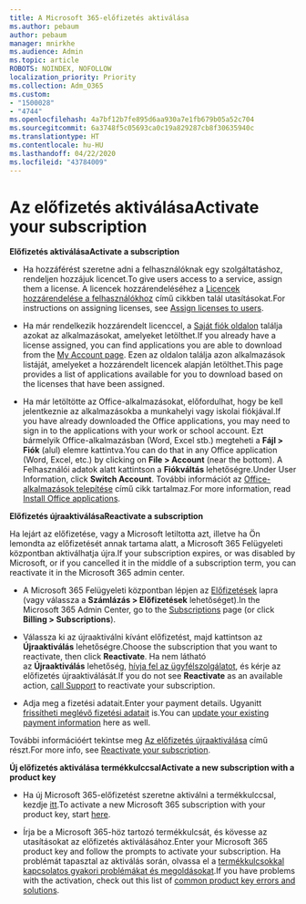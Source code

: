 ```yaml
---
title: A Microsoft 365-előfizetés aktiválása
ms.author: pebaum
author: pebaum
manager: mnirkhe
ms.audience: Admin
ms.topic: article
ROBOTS: NOINDEX, NOFOLLOW
localization_priority: Priority
ms.collection: Adm_O365
ms.custom:
- "1500028"
- "4744"
ms.openlocfilehash: 4a7bf12b7fe895d6aa930a7e1fb679b05a52c704
ms.sourcegitcommit: 6a3748f5c05693ca0c19a829287cb8f30635940c
ms.translationtype: HT
ms.contentlocale: hu-HU
ms.lasthandoff: 04/22/2020
ms.locfileid: "43784009"
---
```

# <a name="activate-your-subscription"></a><span data-ttu-id="30baa-102">Az előfizetés aktiválása</span><span class="sxs-lookup"><span data-stu-id="30baa-102">Activate your subscription</span></span>

<span data-ttu-id="30baa-103">**Előfizetés aktiválása**</span><span class="sxs-lookup"><span data-stu-id="30baa-103">**Activate a subscription**</span></span>

- <span data-ttu-id="30baa-104">Ha hozzáférést szeretne adni a felhasználóknak egy szolgáltatáshoz, rendeljen hozzájuk licencet.</span><span class="sxs-lookup"><span data-stu-id="30baa-104">To give users access to a service, assign them a license.</span></span> <span data-ttu-id="30baa-105">A licencek hozzárendeléséhez a [Licencek hozzárendelése a felhasználókhoz](https://docs.microsoft.com/microsoft-365/admin/manage/assign-licenses-to-users?view=o365-worldwide) című cikkben talál utasításokat.</span><span class="sxs-lookup"><span data-stu-id="30baa-105">For instructions on assigning licenses, see [Assign licenses to users](https://docs.microsoft.com/microsoft-365/admin/manage/assign-licenses-to-users?view=o365-worldwide).</span></span>

- <span data-ttu-id="30baa-106">Ha már rendelkezik hozzárendelt licenccel, a [Saját fiók oldalon](https://portal.office.com/account/#installs) találja azokat az alkalmazásokat, amelyeket letölthet.</span><span class="sxs-lookup"><span data-stu-id="30baa-106">If you already have a license assigned, you can find applications you are able to download from the [My Account page](https://portal.office.com/account/#installs).</span></span> <span data-ttu-id="30baa-107">Ezen az oldalon találja azon alkalmazások listáját, amelyeket a hozzárendelt licencek alapján letölthet.</span><span class="sxs-lookup"><span data-stu-id="30baa-107">This page provides a list of applications available for you to download based on the licenses that have been assigned.</span></span>

- <span data-ttu-id="30baa-108">Ha már letöltötte az Office-alkalmazásokat, előfordulhat, hogy be kell jelentkeznie az alkalmazásokba a munkahelyi vagy iskolai fiókjával.</span><span class="sxs-lookup"><span data-stu-id="30baa-108">If you have already downloaded the Office applications, you may need to sign in to the applications with your work or school account.</span></span> <span data-ttu-id="30baa-109">Ezt bármelyik Office-alkalmazásban (Word, Excel stb.) megteheti a **Fájl > Fiók** (alul) elemre kattintva.</span><span class="sxs-lookup"><span data-stu-id="30baa-109">You can do that in any Office application (Word, Excel, etc.) by clicking on **File > Account** (near the bottom).</span></span> <span data-ttu-id="30baa-110">A Felhasználói adatok alatt kattintson a **Fiókváltás** lehetőségre.</span><span class="sxs-lookup"><span data-stu-id="30baa-110">Under User Information, click **Switch Account**.</span></span> <span data-ttu-id="30baa-111">További információt az [Office-alkalmazások telepítése](https://docs.microsoft.com/microsoft-365/admin/setup/install-applications) című cikk tartalmaz.</span><span class="sxs-lookup"><span data-stu-id="30baa-111">For more information, read [Install Office applications](https://docs.microsoft.com/microsoft-365/admin/setup/install-applications).</span></span>

<span data-ttu-id="30baa-112">**Előfizetés újraaktiválása**</span><span class="sxs-lookup"><span data-stu-id="30baa-112">**Reactivate a subscription**</span></span>

<span data-ttu-id="30baa-113">Ha lejárt az előfizetése, vagy a Microsoft letiltotta azt, illetve ha Ön lemondta az előfizetését annak tartama alatt, a Microsoft 365 Felügyeleti központban aktiválhatja újra.</span><span class="sxs-lookup"><span data-stu-id="30baa-113">If your subscription expires, or was disabled by Microsoft, or if you cancelled it in the middle of a subscription term, you can reactivate it in the Microsoft 365 admin center.</span></span>

- <span data-ttu-id="30baa-114">A Microsoft 365 Felügyeleti központban lépjen az [Előfizetések](https://go.microsoft.com/fwlink/p/?linkid=842054) lapra (vagy válassza a **Számlázás > Előfizetések** lehetőséget).</span><span class="sxs-lookup"><span data-stu-id="30baa-114">In the Microsoft 365 Admin Center, go to the [Subscriptions](https://go.microsoft.com/fwlink/p/?linkid=842054) page (or click **Billing > Subscriptions**).</span></span>

- <span data-ttu-id="30baa-115">Válassza ki az újraaktiválni kívánt előfizetést, majd kattintson az **Újraaktiválás** lehetőségre.</span><span class="sxs-lookup"><span data-stu-id="30baa-115">Choose the subscription that you want to reactivate, then click **Reactivate**.</span></span> <span data-ttu-id="30baa-116">Ha nem látható az **Újraaktiválás** lehetőség, [hívja fel az ügyfélszolgálatot](https://support.office.com/article/call-support-32a17ca7-6fa0-4870-8a8d-e25ba4ccfd4b), és kérje az előfizetés újraaktiválását.</span><span class="sxs-lookup"><span data-stu-id="30baa-116">If you do not see **Reactivate** as an available action, [call Support](https://support.office.com/article/call-support-32a17ca7-6fa0-4870-8a8d-e25ba4ccfd4b) to reactivate your subscription.</span></span>

- <span data-ttu-id="30baa-117">Adja meg a fizetési adatait.</span><span class="sxs-lookup"><span data-stu-id="30baa-117">Enter your payment details.</span></span> <span data-ttu-id="30baa-118">Ugyanitt [frissítheti meglévő fizetési adatait](https://docs.microsoft.com/microsoft-365/commerce/billing-and-payments/add-update-or-remove-credit-card-or-bank-account?view=o365-worldwide) is.</span><span class="sxs-lookup"><span data-stu-id="30baa-118">You can [update your existing payment information](https://docs.microsoft.com/microsoft-365/commerce/billing-and-payments/add-update-or-remove-credit-card-or-bank-account?view=o365-worldwide) here as well.</span></span>

<span data-ttu-id="30baa-119">További információért tekintse meg [Az előfizetés újraaktiválása](https://docs.microsoft.com/office365/admin/subscriptions-and-billing/reactivate-your-subscription) című részt.</span><span class="sxs-lookup"><span data-stu-id="30baa-119">For more info, see [Reactivate your subscription](https://docs.microsoft.com/office365/admin/subscriptions-and-billing/reactivate-your-subscription).</span></span>

<span data-ttu-id="30baa-120">**Új előfizetés aktiválása termékkulccsal**</span><span class="sxs-lookup"><span data-stu-id="30baa-120">**Activate a new subscription with a product key**</span></span>

- <span data-ttu-id="30baa-121">Ha új Microsoft 365-előfizetést szeretne aktiválni a termékkulccsal, kezdje [itt](https://support.office.com/article/where-to-enter-your-office-product-key-0a82e5ae-739e-4b92-a6f4-2ec780c185db).</span><span class="sxs-lookup"><span data-stu-id="30baa-121">To activate a new Microsoft 365 subscription with your product key, start [here](https://support.office.com/article/where-to-enter-your-office-product-key-0a82e5ae-739e-4b92-a6f4-2ec780c185db).</span></span>

- <span data-ttu-id="30baa-122">Írja be a Microsoft 365-höz tartozó termékkulcsát, és kövesse az utasításokat az előfizetés aktiválásához.</span><span class="sxs-lookup"><span data-stu-id="30baa-122">Enter your Microsoft 365 product key and follow the prompts to activate your subscription.</span></span> <span data-ttu-id="30baa-123">Ha problémát tapasztal az aktiválás során, olvassa el a [termékkulcsokkal kapcsolatos gyakori problémákat és megoldásokat](https://docs.microsoft.com/microsoft-365/commerce/product-key-errors-and-solutions).</span><span class="sxs-lookup"><span data-stu-id="30baa-123">If you have problems with the activation, check out this list of [common product key errors and solutions](https://docs.microsoft.com/microsoft-365/commerce/product-key-errors-and-solutions).</span></span>

